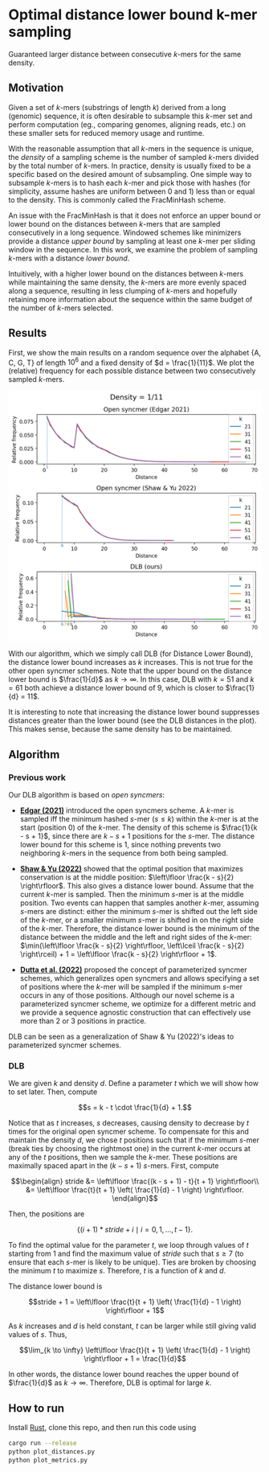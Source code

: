 # Optimal distance lower bound k-mer sampling
Guaranteed larger distance between consecutive $k$-mers for the same density.

## Motivation
Given a set of $k$-mers (substrings of length $k$) derived from a long (genomic) sequence,
it is often desirable to subsample this $k$-mer set and perform computation (eg., comparing genomes, aligning reads, etc.) on these
smaller sets for reduced memory usage and runtime.

With the reasonable assumption that all $k$-mers in the sequence is unique,
the *density* of a sampling scheme is the number of sampled $k$-mers divided by the total number of $k$-mers.
In practice, density is usually fixed to be a specific based on the desired amount of subsampling.
One simple way to subsample $k$-mers is to hash each $k$-mer and pick those with hashes
(for simplicity, assume hashes are uniform between 0 and 1) less than or equal to the density.
This is commonly called the FracMinHash scheme.

An issue with the FracMinHash is that it does not enforce an upper bound or lower bound on the
distances between $k$-mers that are sampled consecutively in a long sequence.
Windowed schemes like minimizers provide a distance *upper bound* by sampling at least one $k$-mer per sliding window
in the sequence.
In this work, we examine the problem of sampling $k$-mers with a distance *lower bound*.

Intuitively, with a higher lower bound on the distances between $k$-mers while maintaining the same density,
the $k$-mers are more evenly spaced along a sequence, resulting in less clumping of $k$-mers and hopefully
retaining more information about the sequence within the same budget of the number of $k$-mers selected.

## Results
First, we show the main results on a random sequence over the alphabet {A, C, G, T} of length $10^6$
and a fixed density of $d = \frac{1}{11}$. We plot the (relative) frequency for each possible distance
between two consecutively sampled $k$-mers.

![Plot of distances for each algorithm](distances.png)

With our algorithm, which we simply call DLB (for Distance Lower Bound), the distance lower bound increases as $k$ increases.
This is not true for the other open syncmer schemes.
Note that the upper bound on the distance lower bound is $\frac{1}{d}$ as $k \to \infty$.
In this case, DLB with $k = 51$ and $k = 61$ both achieve a distance lower bound of 9, which is closer to $\frac{1}{d} = 11$.

It is interesting to note that increasing the distance lower bound suppresses distances
greater than the lower bound (see the DLB distances in the plot). This makes sense, because
the same density has to be maintained.

## Algorithm
### Previous work
Our DLB algorithm is based on *open syncmers*:
* [**Edgar (2021)**](https://doi.org/10.7717/peerj.10805) introduced the open syncmers scheme. A $k$-mer is sampled iff
the minimum hashed $s$-mer ($s \leq k$) within the $k$-mer is at the start (position 0) of the $k$-mer.
The density of this scheme is $\frac{1}{k - s + 1}$, since there are $k - s + 1$
positions for the $s$-mer. The distance lower bound for this scheme is 1, since nothing prevents
two neighboring $k$-mers in the sequence from both being sampled.

* [**Shaw & Yu (2022)**](https://doi.org/10.1093/bioinformatics/btab790) showed that the optimal position that maximizes conservation
is at the middle position: $\left\lfloor \frac{k - s}{2} \right\rfloor$. This also gives a distance lower bound.
Assume that the current $k$-mer is sampled. Then the minimum $s$-mer is at the middle position.
Two events can happen that samples another $k$-mer, assuming $s$-mers are distinct:
either the minimum $s$-mer is shifted out the left side of the $k$-mer,
or a smaller minimum $s$-mer is shifted in on the right side of the $k$-mer.
Therefore, the distance lower bound is the minimum of the distance between the middle and the left and right sides
of the $k$-mer: $\min(\left\lfloor \frac{k - s}{2} \right\rfloor, \left\lceil \frac{k - s}{2} \right\rceil) + 1 = \left\lfloor \frac{k - s}{2} \right\rfloor + 1$.

* [**Dutta et al. (2022)**](https://doi.org/10.1371/journal.pcbi.1010638) proposed the concept of parameterized syncmer schemes, which generalizes
open syncmers and allows specifying a set of positions where the $k$-mer will be sampled if the
minimum $s$-mer occurs in any of those positions. Although our novel scheme is a parameterized syncmer scheme,
we optimize for a different metric and we provide a sequence agnostic construction that can effectively use more
than 2 or 3 positions in practice.

DLB can be seen as a generalization of Shaw & Yu (2022)'s ideas to parameterized syncmer schemes.

### DLB
We are given $k$ and density $d$. Define a parameter $t$ which we will show how to set later.
Then, compute
```math
s = k - t \cdot \frac{1}{d} + 1.
```
Notice that as $t$ increases, $s$ decreases, causing density to decrease by $t$ times for the original
open syncmer scheme.
To compensate for this and maintain the density $d$, we chose $t$ positions such that if the
minimum $s$-mer (break ties by choosing the rightmost one) in the current $k$-mer occurs at any of the $t$ positions,
then we sample the $k$-mer.
These positions are maximally spaced apart in the $(k - s + 1)$ $s$-mers.
First, compute
```math
\begin{align}
stride &= \left\lfloor \frac{(k - s + 1) - t}{t + 1} \right\rfloor\\
&= \left\lfloor \frac{t}{t + 1} \left( \frac{1}{d} - 1 \right) \right\rfloor.
\end{align}
```
Then, the positions are
```math
\{ (i + 1) * stride + i \mid i = 0, 1, \ldots, t - 1 \}.
```

To find the optimal value for the parameter $t$, we loop through values of $t$ starting from 1
and find the maximum value of $stride$ such that $s \geq 7$ (to ensure that each $s$-mer is likely to be unique).
Ties are broken by choosing the minimum $t$ to maximize $s$.
Therefore, $t$ is a function of $k$ and $d$.

The distance lower bound is
```math
stride + 1 = \left\lfloor \frac{t}{t + 1} \left( \frac{1}{d} - 1 \right) \right\rfloor + 1
```

As $k$ increases and $d$ is held constant, $t$ can be larger while still giving valid values of $s$.
Thus,
```math
\lim_{k \to \infty} \left\lfloor \frac{t}{t + 1} \left( \frac{1}{d} - 1 \right) \right\rfloor + 1 = \frac{1}{d}
```
In other words, the distance lower bound reaches the upper bound of $\frac{1}{d}$ as $k \to \infty$.
Therefore, DLB is optimal for large $k$.

## How to run
Install [Rust](https://www.rust-lang.org/tools/install), clone this repo, and then run this code using
```bash
cargo run --release
python plot_distances.py
python plot_metrics.py
```

